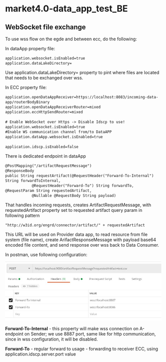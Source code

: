 # market4.0-data_app_test_BE


## WebSocket file exchange

To use wss flow on the egde and between ecc, do the following:

In dataApp property file:

```
application.websocket.isEnabled=true
application.dataLakeDirectory=
```
Use application.dataLakeDirectory= property to pint where files are located that needs to be exchanged over wss.

In ECC property file:

```
application.openDataAppReceiver=https://localhost:8083/incoming-data-app/routerBodyBinary
application.openDataAppReceiverRouter=mixed
application.eccHttpSendRouter=mixed

# Enable WebSocket over Https -> Disable Idscp to use!
application.websocket.isEnabled=true
#Enable WS communication channel from/to DataAPP
application.dataApp.websocket.isEnabled=true

application.idscp.isEnabled=false

```

There is dedicated endpoint in dataApp

```
@PostMapping("/artifactRequestMessage")
@ResponseBody
public String requestArtifact(@RequestHeader("Forward-To-Internal") String forwardToInternal,
			@RequestHeader("Forward-To") String forwardTo, @RequestParam String requestedArtifact,
			@Nullable @RequestBody String payload)
```
That handles incoming requests, creates ArtifactRequestMessage, with requestedArtifact property set to requested artifact query param in following pattern

```
"http://w3id.org/engrd/connector/artifact/" + requestedArtifact
```

This URL will be used on Provider data app, to read resource from file system (file name), create ArifactResponseMessage with payload base64 encoded file content, and send response over wss back to Data Consumer.


In postman, use following configuration:

![WSS Postman configuration](doc/postman_wss.JPG?raw=true "How to configure postman to wxchange files over wss")

**Forward-To-Internal** - this property will make wss connection on A-endpoint on Sender; we use 8887 port, same like for http communication, since in wss configuration, it will be disabled.

**Forward-To** - regular forward to usage - forwarding to receiver ECC, using application.idscp.server.port value
